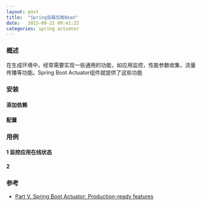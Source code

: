 ```yaml
---
layout: post
title:  "Spring容器加载Bean"
date:   2015-09-22 09:41:22
categories: spring actuator
---
```


### 概述
在生成环境中，经常需要实现一些通用的功能，如应用监控，性能参数收集，流量传播等功能。Spring Boot Actuator组件就提供了这些功能

### 安装
#### 添加依赖

#### 配置

### 用例
#### 1 监控应用在线状态
#### 2

### 参考
+ [Part V. Spring Boot Actuator: Production-ready features](https://docs.spring.io/spring-boot/docs/current/reference/htmlsingle/#production-ready)